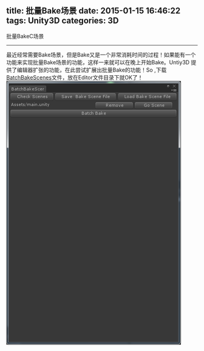 title: 批量Bake场景
date: 2015-01-15 16:46:22
tags: Unity3D 
categories: 3D
---
批量BakeC场景
<!--more-->
---
最近经常需要Bake场景，但是Bake又是一个非常消耗时间的过程！如果能有一个功能来实现批量Bake场景的功能，这样一来就可以在晚上开始Bake。Untiy3D 提供了编辑器扩张的功能，在此尝试扩展出批量Bake的功能！So ,下载[BatchBakeScenes](https://gist.github.com/John-pc/38208f78d7f72b1a4c01)文件，放在Editor文件目录下就OK了！
![界面如下](/img/2015/BatchBakeScenes.png)
